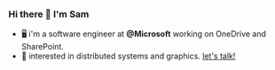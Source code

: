 ### Hi there 👋 I'm Sam

- 🖥 i'm a software engineer at **@Microsoft** working on OneDrive and SharePoint.
- 🌱 interested in distributed systems and graphics. [let's talk!](https://www.linkedin.com/in/sam-kim-35080918a/)
